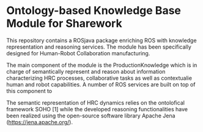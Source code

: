 # Ontology-based Knowledge Base Module for Sharework
This repository contains a ROSjava package enriching ROS with knowledge representation and reasoning services. The module has been specifically designed for Human-Robot Collaboration manufacturing.

The main component of the module is the ProductionKnowledge which is in charge of semantically represent and reason about information characterizing HRC processes, collaborative tasks as well as contextualie human and robot capabilities. A number of ROS services are built on top of this component to 

The semantic representation of HRC dynamics relies on the ontolofical framework SOHO [1] while the developed reasoning functionalities have been realized using the open-source software library Apache Jena (https://jena.apache.org/).


